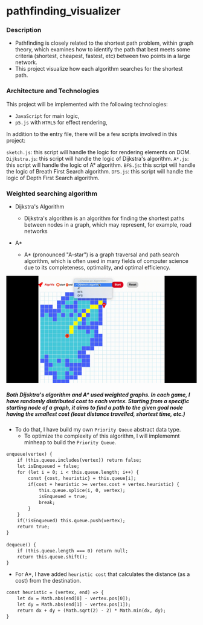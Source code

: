 # pathfinding_visualizer

### Description
* Pathfinding is closely related to the shortest path problem, within graph theory, which examines how to identify the path that best meets some criteria (shortest, cheapest, fastest, etc) between two points in a large network.
* This project visualize how each algorithm searches for the shortest path.

### Architecture and Technologies
This project will be implemented with the following technologies:
* `JavaScript` for main logic,
* `p5.js` with `HTML5` for effect rendering,

In addition to the entry file, there will be a few scripts involved in this project:

`sketch.js`: this script will handle the logic for rendering elements on DOM.
`Dijkstra.js`: this script will handle the logic of Dijkstra's algorithm.
`A*.js`: this script will handle the logic of A* algorithm.
`BFS.js`: this script will handle the logic of Breath First Search algorithm.
`DFS.js`: this script will handle the logic of Depth First Search algorithm.

### Weighted searching algorithm

* Dijkstra's Algorithm
  * Dijkstra's algorithm is an algorithm for finding the shortest paths between nodes in a graph, which may represent, for example, road networks

* A* 
  *  A* (pronounced "A-star") is a graph traversal and path search algorithm, which is often used in many fields of computer science due to its completeness, optimality, and optimal efficiency.
  
![](visualizer.gif)
 
##### Both Dijsktra's algorithm and A* used weighted graphs. In each game, I have randomly distributed cost to each vertex. Starting from a specific starting node of a graph, it aims to find a path to the given goal node having the smallest cost (least distance travelled, shortest time, etc.)

* To do that, I have build my own `Priority Queue` abstract data type. 
  * To optimize the complexity of this algorithm, I will implememnt minheap to build the `Priority Queue`.

```
enqueue(vertex) {
    if (this.queue.includes(vertex)) return false;
    let isEnqueued = false;
    for (let i = 0; i < this.queue.length; i++) {
        const {cost, heuristic} = this.queue[i];
        if(cost + heuristic >= vertex.cost + vertex.heuristic) {
            this.queue.splice(i, 0, vertex);
            isEnqueued = true;
            break;
        }
    }
    if(!isEnqueued) this.queue.push(vertex);
    return true;
}

dequeue() {
    if (this.queue.length === 0) return null;
    return this.queue.shift();
}
```
* For A*, I have added `heuristic cost` that calculates the distance (as a cost) from the destination.
```
const heuristic = (vertex, end) => {
    let dx = Math.abs(end[0] - vertex.pos[0]);
    let dy = Math.abs(end[1] - vertex.pos[1]);
    return dx + dy + (Math.sqrt(2) - 2) * Math.min(dx, dy);
}
```

 
